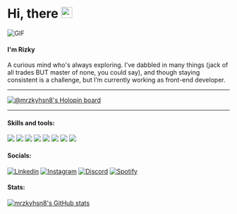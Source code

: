 # Hi, there <img src="https://media.giphy.com/media/hvRJCLFzcasrR4ia7z/giphy.gif" width="25px"> 

<img alt="GIF" src="https://media1.giphy.com/media/v1.Y2lkPTc5MGI3NjExenpndXdtb2FuMGNtaXZocXdrZW90NnJjdmtmbGozMm5ibDBxMGYxZSZlcD12MV9pbnRlcm5hbF9naWZfYnlfaWQmY3Q9Zw/xTcnT45z6H5gxFYZZS/giphy.gif">

#### I'm Rizky

A curious mind who's always exploring. I’ve dabbled in many things (jack of all trades BUT master of none, you could say), and though staying consistent is a challenge, but I’m currently working as front-end developer.




***

[![@mrzkyhsn8's Holopin board](https://holopin.me/mrzkyhsn8)](https://holopin.io/@mrzkyhsn8)

***

#### Skills and tools:

<img src="https://img.shields.io/badge/HTML5-E34F26?style=for-the-badge&logo=html5&logoColor=white" /> <img src="https://img.shields.io/badge/CSS3-1572B6?style=for-the-badge&logo=css3&logoColor=white" /> <img src="https://img.shields.io/badge/JavaScript-323330?style=for-the-badge&logo=javascript&logoColor=F7DF1E" /> <img src="https://img.shields.io/badge/jQuery-0769AD?style=for-the-badge&logo=jquery&logoColor=white" /> <img src="https://img.shields.io/badge/Bootstrap-563D7C?style=for-the-badge&logo=bootstrap&logoColor=white" /> <img src="https://img.shields.io/badge/VSCode-0078D4?style=for-the-badge&logo=visual%20studio%20code&logoColor=white" /> <img src="https://img.shields.io/badge/Adobe%20XD-470137?style=for-the-badge&logo=Adobe%20XD&logoColor=#FF61F6" /> <img src="https://img.shields.io/badge/Jira-0052CC?style=for-the-badge&logo=Jira&logoColor=white" />


#### Socials:
[![Linkedin](https://img.shields.io/badge/LinkedIn-0077B5?style=for-the-badge&logo=linkedin&logoColor=white)](https://www.linkedin.com/in/muh-rizky-husain/) [![Instagram](https://img.shields.io/badge/Instagram-E4405F?style=for-the-badge&logo=instagram&logoColor=white)](https://www.instagram.com/mrizkyhusain/) [![Discord](https://img.shields.io/badge/Discord-5865F2?style=for-the-badge&logo=discord&logoColor=white)](https://discord.com/users/kymoorz) [![Spotify](https://img.shields.io/badge/Spotify-1ED760?&style=for-the-badge&logo=spotify&logoColor=white)](https://open.spotify.com/playlist/51fREwLAwFQMOz0SQJaE0p?si=DWRbqsWqSjeEqxL_9LDl0Q)

#### Stats:
[![mrzkyhsn8's GitHub stats](https://github-readme-stats.vercel.app/api?username=mrzkyhsn8&show_icons=true&theme=radical&hide=stars)](https://github.com/anuraghazra/github-readme-stats)